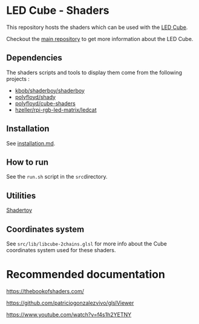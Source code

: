 LED Cube - Shaders
==================

This repository hosts the shaders which can be used with the [LED Cube](https://github.com/francoisgeorgy/led-cube). 

Checkout the [main repository](https://github.com/francoisgeorgy/led-cube) to get more information about the LED Cube.

Dependencies
------------

The shaders scripts and tools to display them come from the following projects : 

- [kbob/shaderboy/shaderboy](https://github.com/kbob/shaderboy/tree/master)
- [polyfloyd/shady](https://github.com/polyfloyd/shady)
- [polyfloyd/cube-shaders](https://github.com/polyfloyd/cube-shaders)
- [hzeller/rpi-rgb-led-matrix/ledcat](https://github.com/hzeller/rpi-rgb-led-matrix/blob/master/examples-api-use/ledcat.cc)

Installation
------------

See [installation.md](installation.md).

How to run
----------

See the `run.sh` script in the `src`directory.

Utilities
---------

[Shadertoy](https://www.shadertoy.com/)

Coordinates system
------------------

See `src/lib/libcube-2chains.glsl` for more info about the Cube coordinates system used for these shaders.


Recommended documentation
=========================

https://thebookofshaders.com/

https://github.com/patriciogonzalezvivo/glslViewer

https://www.youtube.com/watch?v=f4s1h2YETNY

